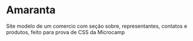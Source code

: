 # Amaranta
Site modelo de um comercio com seção sobre, representantes, contatos e produtos, feito para prova de CSS da Microcamp
